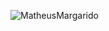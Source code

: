 ![MatheusMargarido](https://github-readme-stats.vercel.app/api/top-langs/?username=MatheusMargarido&hide=html&layout=compact&theme=dark)
